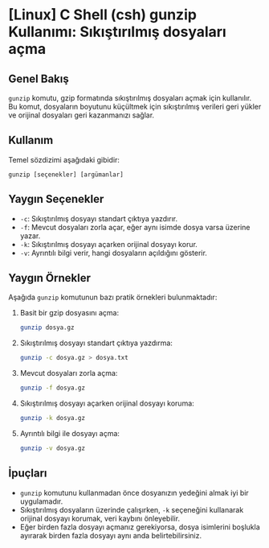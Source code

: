 # [Linux] C Shell (csh) gunzip Kullanımı: Sıkıştırılmış dosyaları açma

## Genel Bakış
`gunzip` komutu, gzip formatında sıkıştırılmış dosyaları açmak için kullanılır. Bu komut, dosyaların boyutunu küçültmek için sıkıştırılmış verileri geri yükler ve orijinal dosyaları geri kazanmanızı sağlar.

## Kullanım
Temel sözdizimi aşağıdaki gibidir:

```
gunzip [seçenekler] [argümanlar]
```

## Yaygın Seçenekler
- `-c`: Sıkıştırılmış dosyayı standart çıktıya yazdırır.
- `-f`: Mevcut dosyaları zorla açar, eğer aynı isimde dosya varsa üzerine yazar.
- `-k`: Sıkıştırılmış dosyayı açarken orijinal dosyayı korur.
- `-v`: Ayrıntılı bilgi verir, hangi dosyaların açıldığını gösterir.

## Yaygın Örnekler
Aşağıda `gunzip` komutunun bazı pratik örnekleri bulunmaktadır:

1. Basit bir gzip dosyasını açma:
   ```bash
   gunzip dosya.gz
   ```

2. Sıkıştırılmış dosyayı standart çıktıya yazdırma:
   ```bash
   gunzip -c dosya.gz > dosya.txt
   ```

3. Mevcut dosyaları zorla açma:
   ```bash
   gunzip -f dosya.gz
   ```

4. Sıkıştırılmış dosyayı açarken orijinal dosyayı koruma:
   ```bash
   gunzip -k dosya.gz
   ```

5. Ayrıntılı bilgi ile dosyayı açma:
   ```bash
   gunzip -v dosya.gz
   ```

## İpuçları
- `gunzip` komutunu kullanmadan önce dosyanızın yedeğini almak iyi bir uygulamadır.
- Sıkıştırılmış dosyaların üzerinde çalışırken, `-k` seçeneğini kullanarak orijinal dosyayı korumak, veri kaybını önleyebilir.
- Eğer birden fazla dosyayı açmanız gerekiyorsa, dosya isimlerini boşlukla ayırarak birden fazla dosyayı aynı anda belirtebilirsiniz.